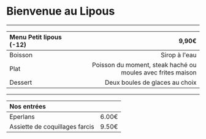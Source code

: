 # Bienvenue au Lipous

---

| Menu Petit lipous (-12) |                                                   **9,90€** |
| :---------------------- | ----------------------------------------------------------: |
| Boisson                 |                                               Sirop à l'eau |
| Plat                    | Poisson du moment, steak haché ou moules avec frites maison |
| Dessert                 |                              Deux boules de glaces au choix |

---


| Nos entrées                    |       |
| :----------------------------- | ----: |
| Eperlans                       | 6.00€ |
| Assiette de coquillages farcis | 9.50€ |
